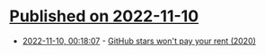 # [Published on 2022-11-10](index.md)

* [2022-11-10, 00:18:07](https://news.ycombinator.com/item?id=33540293) - [GitHub stars won't pay your rent (2020)](https://kitze.io/posts/github-stars-wont-pay-your-rent)
